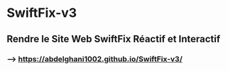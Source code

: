 # SwiftFix-v3

## Rendre le Site Web SwiftFix Réactif et Interactif
### --> https://abdelghani1002.github.io/SwiftFix-v3/